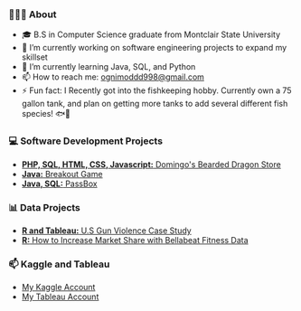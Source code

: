 ### 👨🏻‍🎓 **About**

* 🎓 B.S in Computer Science graduate from Montclair State University
* 🔭 I’m currently working on software engineering projects to expand my skillset
* 🌱 I’m currently learning Java, SQL, and Python
* 📫 How to reach me: ognimoddd998@gmail.com
* ⚡️ Fun fact: I Recently got into the fishkeeping hobby. Currently own a 75 gallon tank, and plan on getting more tanks to add several different fish species! 🐟🐠

### 💻 Software Development Projects

* <a href="https://github.com/ognimoddd/bearded-dragon-store">**PHP, SQL, HTML, CSS, Javascript:** Domingo's Bearded Dragon Store</a>
* <a href="https://github.com/ognimoddd/breakout-game">**Java:** Breakout Game</a>
* <a href="https://github.com/ognimoddd/passbox">**Java, SQL:** PassBox</a>

### 📊 Data Projects

* <a href="https://github.com/ognimoddd/US-gun-violence-case-study">**R and Tableau:** U.S Gun Violence Case Study</a>
* <a href="https://github.com/ognimoddd/bellabeat-case-study-r">**R:** How to Increase Market Share with Bellabeat Fitness Data</a>

### 📫 Kaggle and Tableau

* <a href="https://www.kaggle.com/ognimoddd">My Kaggle Account</a>
* <a href="https://public.tableau.com/app/profile/domingo.guzman">My Tableau Account</a>
